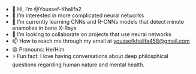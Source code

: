 - 👋 Hi, I’m @Youssef-Khalifa2
- 👀 I’m interested in more complicated neural networks 
- 🌱 I’m currently learning CNNs and R-CNNs models that detect minute anamolies in bone X-Rays
- 💞️ I’m looking to collaborate on projects that use neural networks
- 📫 How to reach me through my email at youssefkhalifa458@gmail.com
- 😄 Pronouns: He/Him
- ⚡ Fun fact: I love having conversations about deep philosphical questions regarding human nature and mental health.

<!---
Youssef-Khalifa2/Youssef-Khalifa2 is a ✨ special ✨ repository because its `README.md` (this file) appears on your GitHub profile.
You can click the Preview link to take a look at your changes.
--->
